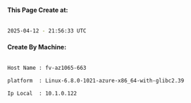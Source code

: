 
   
#### This Page Create at:

```bash

2025-04-12 - 21:56:33 UTC

```

#### Create By Machine:

```bash

Host Name : fv-az1065-663

platform  : Linux-6.8.0-1021-azure-x86_64-with-glibc2.39

Ip Local  : 10.1.0.122

```

